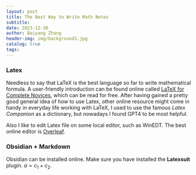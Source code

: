 ```yaml
---
layout: post
title: The Best Way to Write Math Notes
subtitle: 
date: 2023-12-30
author: Baiyang Zhang
header-img: img/background1.jpg
catalog: true
tags:
---
```


### Latex

Needless to say that LaTeX is the best language so far to write mathematical formula. A user-friendly introduction can be found online called [LaTeX for Complete Novices](https://www.dickimaw-books.com/latex/novices/), which can be read for free. After having gained a pretty good general idea of how to use Latex, other online resource might come in handy in everyday life working with LaTeX, I used to use the famous *Latex Companion* as a dictionary, but nowadays I found GPT4 to be most helpful. 

Also I like to edit Latex file on some local editor, such as WinEDT. The best online editor is [Overleaf](https://www.overleaf.com/project). 

### Obsidian + Markdown

Obsidian can be installed online. Make sure you have installed the **Latexsuit** plugin. $a=c_ {1}+c_ {2}$. 


